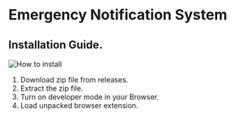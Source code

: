 # Emergency Notification System

## Installation Guide.

![How to install](/howTo/howtouse.gif)

1.	Download zip file from releases.
2.	Extract the zip file.
3.	Turn on developer mode in your Browser.
4. Load unpacked browser extension.

    
